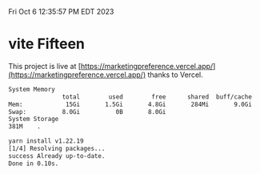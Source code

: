 Fri Oct  6 12:35:57 PM EDT 2023

# vite Fifteen


This project is live at [https://marketingpreference.vercel.app/](https://marketingpreference.vercel.app/) thanks to Vercel.

```bash
System Memory
               total        used        free      shared  buff/cache   available
Mem:            15Gi       1.5Gi       4.8Gi       284Mi       9.0Gi        13Gi
Swap:          8.0Gi          0B       8.0Gi
System Storage
381M	.
```
```bash
yarn install v1.22.19
[1/4] Resolving packages...
success Already up-to-date.
Done in 0.10s.
```
